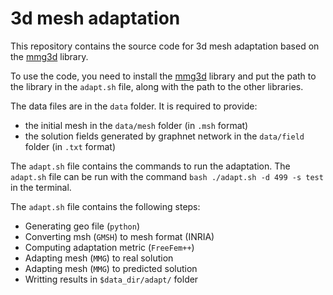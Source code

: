 # 3d mesh adaptation

This repository contains the source code for 3d mesh adaptation based on the [mmg3d](https://www.mmgtools.org/) library.

To use the code, you need to install the [mmg3d](https://www.mmgtools.org/) library and put the path to the library in the `adapt.sh` file, along with the path to the other libraries.

The data files are in the `data` folder. It is required to provide:
- the initial mesh in the `data/mesh` folder (in `.msh` format)
- the solution fields generated by graphnet network in the `data/field` folder (in `.txt` format)

The `adapt.sh` file contains the commands to run the adaptation. The `adapt.sh` file can be run with the command `bash ./adapt.sh -d 499 -s test` in the terminal.

The `adapt.sh` file contains the following steps:
- Generating geo file (`python`)
- Converting msh (`GMSH`) to mesh format (INRIA)
- Computing adaptation metric (`FreeFem++`)
- Adapting mesh (`MMG`) to real solution
- Adapting mesh (`MMG`) to predicted solution
- Writting results in `$data_dir/adapt/` folder